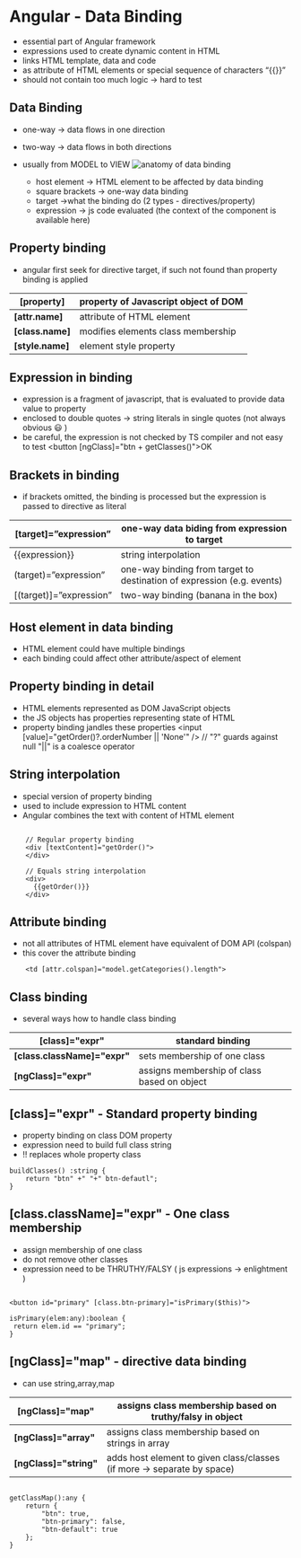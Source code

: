 # Angular - Data Binding

- essential part of Angular framework
- expressions used to create dynamic content in HTML
- links HTML template, data and code
- as attribute of HTML elements or special sequence of characters “{{}}”
- should not contain too much logic → hard to test
## Data Binding
- one-way → data flows in one direction
- two-way → data flows in both directions
- usually from MODEL to VIEW
![anatomy of data binding](https://d2mxuefqeaa7sj.cloudfront.net/s_02DD16E0D25A987BE39D21A370407807CA989675FA82A129E4ECC9EEAD5D2DFC_1501996624722_image.png)

  - host element → HTML element to be affected by data binding
  - square brackets → one-way data binding
  - target →what the binding do (2 types - directives/property)
  - expression → js code evaluated (the context of the component is available here)
## Property binding
- angular first seek for directive target, if such not found than property binding is applied

| **[property]**   | property of Javascript object of DOM |
| ---------------- | ------------------------------------ |
| **[attr.name]**  | attribute of HTML element            |
| **[class.name]** | modifies elements class membership   |
| **[style.name]** | element style property               |



## Expression in binding 
- expression is a fragment of javascript, that is evaluated to provide data value to property
- enclosed to double quotes → string literals in single quotes (not always obvious 😃 )
- be careful, the expression is not checked by TS compiler and not easy to test
    <button [ngClass]="btn + getClasses()">OK</button>


## Brackets in binding
- if brackets omitted, the binding is processed but the expression is passed to directive as literal

| [target]=”expression”   | one-way data biding from expression to target                          |
| ----------------------- | ---------------------------------------------------------------------- |
| {{expression}}          | string interpolation                                                   |
| (target)=”expression”   | one-way binding from target to destination of expression (e.g. events) |
| [(target)]=”expression” | two-way binding (banana in the box)                                    |

## Host element in data binding
- HTML element could have multiple bindings
- each binding could affect other attribute/aspect of element
    <div [attr.id]="getElemId()" [ngClass]="main"></div>


## Property binding in detail
- HTML elements represented as DOM JavaScript objects
- the JS objects has properties representing state of HTML
- property binding jandles these properties
    <input [value]="getOrder()?.orderNumber || 'None'" />
    // "?" guards against null "||" is a coalesce operator


## String interpolation
- special version of property binding
- used to include expression to HTML content
- Angular combines the text with content of HTML element

```

    // Regular property binding
    <div [textContent]="getOrder()">
    </div>
    
    // Equals string interpolation
    <div>
      {{getOrder()}}
    </div>

```

## Attribute binding

- not all attributes of HTML element have equivalent of DOM API (colspan)
- this cover the attribute binding
```
    <td [attr.colspan]="model.getCategories().length">
```


## Class binding
 - several ways how to handle class binding

 | **[class]="expr"**   | standard binding |
| ---------------- | ------------------------------------ |
| **[class.className]="expr"**  | sets membership of one class|
| **[ngClass]="expr"** | assigns membership of class based on object |

## [class]="expr" - Standard property binding 
- property binding on class DOM property
- expression need to build full class string
- !! replaces whole property class
```
buildClasses() :string {
    return "btn" +" "+" btn-defautl";
}
```

## [class.className]="expr" - One class membership
- assign membership of one class
- do not remove other classes
- expression need to be THRUTHY/FALSY ( js expressions -> enlightment )
```

<button id="primary" [class.btn-primary]="isPrimary($this)">

isPrimary(elem:any):boolean {
 return elem.id == "primary";
}

```

## [ngClass]="map" - directive data binding
- can use string,array,map

 | **[ngClass]="map"**   | assigns class membership based on truthy/falsy in object |
| ---------------- | ------------------------------------ |
|  **[ngClass]="array"**  | assigns class membership based on strings in array|
| **[ngClass]="string"** | adds host element to given class/classes (if more -> separate by space) |


```

getClassMap():any {
    return {
        "btn": true,
        "btn-primary": false,
        "btn-default": true 
    };
}


```



